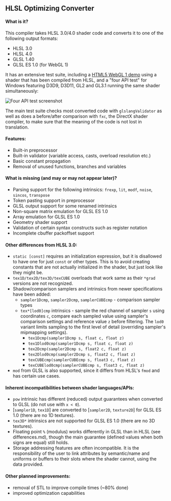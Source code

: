 ## HLSL Optimizing Converter

#### What is it?

This compiler takes HLSL 3.0/4.0 shader code and converts it to one of the following output formats:

* HLSL 3.0
* HLSL 4.0
* GLSL 1.40
* GLSL ES 1.0 (for WebGL 1)

It has an extensive test suite, including a [HTML5 WebGL 1 demo](http://archo.work/html5-hlsloptconvtest.htm) using a shader that has been compiled from HLSL, and a "four API test" for Windows featuring D3D9, D3D11, GL2 and GL3.1 running the same shader simultaneously:

![Four API test screenshot](http://archo.work/lib/host/hlsloptconv-screenshot-min.png)

The main test suite checks most converted code with `glslangValidator` as well as does a before/after comparison with `fxc`, the DirectX shader compiler, to make sure that the meaning of the code is not lost in translation.

#### Features:

* Built-in preprocessor
* Built-in validator (variable access, casts, overload resolution etc.)
* Basic constant propagation
* Removal of unused functions, branches and variables

#### What is missing (and may or may not appear later)?

* Parsing support for the following intrinsics: `frexp`, `lit`, `modf`, `noise`, `sincos`, `transpose`
* Token pasting support in preprocessor
* GLSL output support for some renamed intrinsics
* Non-square matrix emulation for GLSL ES 1.0
* Array emulation for GLSL ES 1.0
* Geometry shader support
* Validation of certain syntax constructs such as register notation
* Incomplete cbuffer packoffset support

#### Other differences from HLSL 3.0:

* `static [const]` requires an initialization expression, but it is disallowed to have one for just `const` or other types. This is to avoid creating constants that are not actually initialized in the shader, but just look like they might be.
* `tex1D/tex2D/tex3D/texCUBE` overloads that work same as their `*grad` versions are not recognized.
* Shadow/comparison samplers and intrinsics from newer specifications have been added:
  * `sampler1Dcmp`, `sampler2Dcmp`, `samplerCUBEcmp` - comparison sampler types
  * `tex*[lod0]cmp` intrinsics - sample the red channel of sampler `s` using coordinates `c`, compare each sampled value using sampler's comparison settings and reference value `z` before filtering. The `lod0` variant limits sampling to the first level of detail (overriding sampler's mipmapping settings).
    * `tex1Dcmp(sampler1Dcmp s, float c, float z)`
    * `tex1Dlod0cmp(sampler1Dcmp s, float c, float z)`
    * `tex2Dcmp(sampler2Dcmp s, float2 c, float z)`
    * `tex2Dlod0cmp(sampler2Dcmp s, float2 c, float z)`
    * `texCUBEcmp(samplerCUBEcmp s, float3 c, float z)`
    * `texCUBElod0cmp(samplerCUBEcmp s, float3 c, float z)`
* `mod` from GLSL is also supported, since it differs from HLSL's `fmod` and has certain use cases.

#### Inherent incompatibilities between shader languages/APIs:

* `pow` intrinsic has different (reduced) output guarantees when converted to GLSL (do not use with `x < 0`).
* [`sampler1D`, `tex1D`] are converted to [`sampler2D`, `texture2D`] for GLSL ES 1.0 (there are no 1D textures).
* `tex3D*` intrinsics are not supported for GLSL ES 1.0 (there are no 3D textures).
* Floating point `%` (modulus) works differently in GLSL than in HLSL (see differences.md), though the main guarantee (defined values when both signs are equal) still holds.
* Storage addressing features are often incompatible. It is the responsibility of the user to link attributes by semantic/name and uniforms or buffers to their slots where the shader cannot, using the data provided.

#### Other planned improvements:

* removal of STL to improve compile times (~80% done)
* improved optimization capabilities
